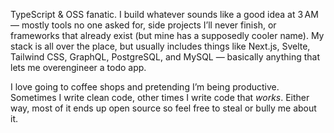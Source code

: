 TypeScript & OSS fanatic. I build whatever sounds like a good idea at 3 AM — mostly tools no one asked for, side projects I’ll never finish, or frameworks that already exist (but mine has a supposedly cooler name). My stack is all over the place, but usually includes things like Next.js, Svelte, Tailwind CSS, GraphQL, PostgreSQL, and MySQL — basically anything that lets me overengineer a todo app.

I love going to coffee shops and pretending I’m being productive. Sometimes I write clean code, other times I write code that *works*. Either way, most of it ends up open source so feel free to steal or bully me about it.
